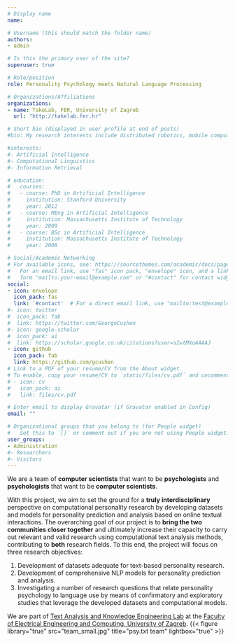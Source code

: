 ```yaml
---
# Display name
name: 

# Username (this should match the folder name)
authors:
- admin

# Is this the primary user of the site?
superuser: true

# Role/position
role: Personality Psychology meets Natural Language Processing

# Organizations/Affiliations
organizations:
- name: TakeLab, FER, University of Zagreb
  url: "http://takelab.fer.hr"

# Short bio (displayed in user profile at end of posts)
#bio: My research interests include distributed robotics, mobile computing and programmable matter.

#interests:
#- Artificial Intelligence
#- Computational Linguistics
#- Information Retrieval

# education:
#   courses:
#   - course: PhD in Artificial Intelligence
#     institution: Stanford University
#     year: 2012
#   - course: MEng in Artificial Intelligence
#     institution: Massachusetts Institute of Technology
#     year: 2009
#   - course: BSc in Artificial Intelligence
#     institution: Massachusetts Institute of Technology
#     year: 2008

# Social/Academic Networking
# For available icons, see: https://sourcethemes.com/academic/docs/page-builder/#icons
#   For an email link, use "fas" icon pack, "envelope" icon, and a link in the
#   form "mailto:your-email@example.com" or "#contact" for contact widget.
social:
- icon: envelope
  icon_pack: fas
  link: '#contact'  # For a direct email link, use "mailto:test@example.org".
#- icon: twitter
#  icon_pack: fab
#  link: https://twitter.com/GeorgeCushen
#- icon: google-scholar
#  icon_pack: ai
#  link: https://scholar.google.co.uk/citations?user=sIwtMXoAAAAJ
- icon: github
  icon_pack: fab
  link: https://github.com/gcushen
# Link to a PDF of your resume/CV from the About widget.
# To enable, copy your resume/CV to `static/files/cv.pdf` and uncomment the lines below.
# - icon: cv
#   icon_pack: ai
#   link: files/cv.pdf

# Enter email to display Gravatar (if Gravatar enabled in Config)
email: ""

# Organizational groups that you belong to (for People widget)
#   Set this to `[]` or comment out if you are not using People widget.
user_groups:
- Administration
#- Researchers
#- Visitors
---
```

We are a team of **computer scientists** that want to be **psychologists** and **psychologists** that want to be **computer scientists**.

With this project, we aim to set the ground for a **truly interdisciplinary** perspective on
computational personality research by developing datasets and models for personality
prediction and analysis based on online textual interactions. The overarching goal of our
project is to **bring the two communities closer together** and ultimately increase their capacity
to carry out relevant and valid research using computational text analysis methods,
contributing to **both** research fields. To this end, the project will focus on three research
objectives: 
1. Development of datasets adequate for text-based personality research.
2. Development of comprehensive NLP models for personality prediction and analysis.
3. Investigating a number of research questions that relate personality psychology to
language use by means of confirmatory and exploratory studies that leverage the developed
datasets and computational models.


We are part of [Text Analysis and Knowledge Engineering Lab](https://www.takelab.fer.hr) at the [Faculty of Electrical Engineering and Computing, University of Zagreb](https://www.fer.hr).
{{< figure library="true" src="team_small.jpg" title="psy.txt team" lightbox="true" >}}

